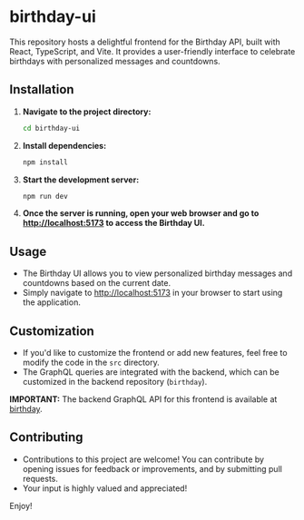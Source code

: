 # birthday-ui

This repository hosts a delightful frontend for the Birthday API, built with React, TypeScript, and Vite. It provides a user-friendly interface to celebrate birthdays with personalized messages and countdowns.

## Installation

1. **Navigate to the project directory:**

    ```bash
    cd birthday-ui
    ```

2. **Install dependencies:**

    ```bash
    npm install
    ```

3. **Start the development server:**

    ```bash
    npm run dev
    ```

4. **Once the server is running, open your web browser and go to [http://localhost:5173](http://localhost:5173) to access the Birthday UI.**

## Usage

- The Birthday UI allows you to view personalized birthday messages and countdowns based on the current date.
- Simply navigate to [http://localhost:5173](http://localhost:5173) in your browser to start using the application.

## Customization

- If you'd like to customize the frontend or add new features, feel free to modify the code in the `src` directory.
- The GraphQL queries are integrated with the backend, which can be customized in the backend repository (`birthday`).

**IMPORTANT:** The backend GraphQL API for this frontend is available at [birthday](https://github.com/avosa/birthday).

## Contributing

- Contributions to this project are welcome! You can contribute by opening issues for feedback or improvements, and by submitting pull requests.
- Your input is highly valued and appreciated!

Enjoy!
